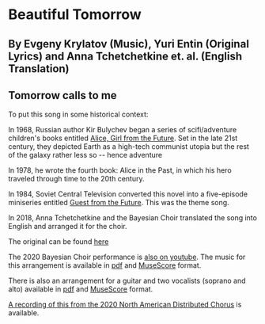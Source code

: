 #  Beautiful Tomorrow
## By Evgeny Krylatov (Music), Yuri Entin (Original Lyrics) and Anna Tchetchetkine et. al. (English Translation)
## Tomorrow calls to me

To put this song in some historical context:

In 1968, Russian author Kir Bulychev began a series of scifi/adventure children's books entitled [Alice, Girl from the Future](https://tvtropes.org/pmwiki/pmwiki.php/Literature/AliceGirlFromTheFuture).  Set in the late 21st century, they depicted Earth as a high-tech communist utopia but the rest of the galaxy rather less so -- hence adventure

In 1978, he wrote the fourth book: Alice in the Past, in which his hero traveled through time to the 20th century.

In 1984, Soviet Central Television converted this novel into a five-episode miniseries entitled [Guest from the Future](https://tvtropes.org/pmwiki/pmwiki.php/Series/GuestFromTheFuture).  This was the theme song.

In 2018, Anna Tchetchetkine and the Bayesian Choir translated the song into English and arranged it for the choir.

The original can be found [here](https://www.youtube.com/watch?v=GJB_kRkwUOk)

The 2020 Bayesian Choir performance is [also on youtube](https://www.youtube.com/watch?v=S19KpxLSbwc). The music for this arrangement is available in [pdf](../Beautiful_Tomorrow_SATB_v1.4.pdf) and [MuseScore](../Beautiful_Tomorrow_SATB_v1.4.mscz) format.

There is also an arrangement for a guitar and two vocalists (soprano and alto) available in [pdf](../Beautiful_Tomorrow_duet.pdf) and [MuseScore](../Beautiful_Tomorrow_duet.mscz) format.

[A recording of this from the 2020 North American Distributed Chorus](https://www.jefftk.com/solstice-2020/10-beautiful-tomorrow--2020-12-20-024637.mp3) is available.
